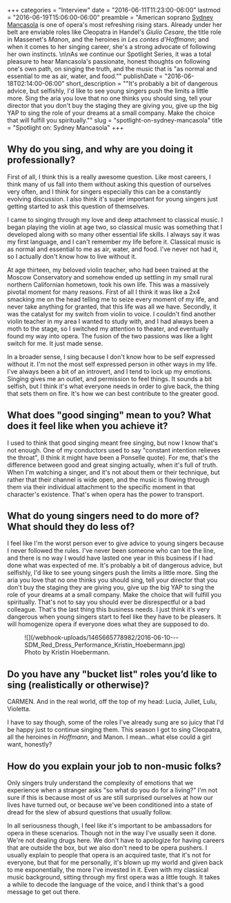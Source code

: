 +++
categories = "Interview"
date = "2016-06-11T11:23:00-06:00"
lastmod = "2016-06-19T15:06:00-06:00"
preamble = "American soprano [Sydney Mancasola](/scene/people/sydney-mancasola/) is one of opera's most refreshing rising stars. Already under her belt are enviable roles like Cleopatra in Handel's *Giulio Cesare*, the title role in Massenet's *Manon*, and the heroines in *Les contes d'Hoffmann*; and when it comes to her singing career, she's a strong advocate of following her own instincts. \n\nAs we continue our Spotlight Series, it was a total pleasure to hear Mancasola's passionate, honest thoughts on following one's own path, on singing the truth, and the music that is \"as normal and essential to me as air, water, and food.\""
publishDate = "2016-06-18T02:14:00-06:00"
short_description = "\"It's probably a bit of dangerous advice, but selfishly, I'd like to see young singers push the limits a little more. Sing the aria you love that no one thinks you should sing, tell your director that you don't buy the staging they are giving you, give up the big YAP to sing the role of your dreams at a small company. Make the choice that will fulfill you spiritually.\""
slug = "spotlight-on-sydney-mancasola"
title = "Spotlight on: Sydney Mancasola"
+++

## Why do you sing, and why are you doing it professionally?

First of all, I think this is a really awesome question. Like most careers, I think many of us fall into them without asking this question of ourselves very often, and I think for singers especially this can be a constantly evolving discussion. I also think it's super important for young singers just getting started to ask this question of themselves.

I came to singing through my love and deep attachment to classical music. I began playing the violin at age two, so classical music was something that I developed along with so many other essential life skills. I always say it was my first language, and I can't remember my life before it. Classical music is as normal and essential to me as air, water, and food. I've never not had it, so I actually don't know how to live without it. 

At age thirteen, my beloved violin teacher, who had been trained at the Moscow Conservatory and somehow ended up settling in my small rural northern Californian hometown, took his own life. This was a massively pivotal moment for many reasons. First of all I think it was like a 2x4 smacking me on the head telling me to seize every moment of my life, and never take anything for granted, that this life was all we have. Secondly, it was the catalyst for my switch from violin to voice. I couldn't find another violin teacher in my area I wanted to study with, and I had always been a moth to the stage, so I switched my attention to theater, and eventually found my way into opera. The fusion of the two passions was like a light switch for me. It just made sense. 

In a broader sense, I sing because I don't know how to be self expressed without it. I'm not the most self expressed person in other ways in my life. I've always been a bit of an introvert, and I tend to lock up my emotions. Singing gives me an outlet, and permission to feel things. It sounds a bit selfish, but I think it's what everyone needs in order to give back, the thing that sets them on fire. It's how we can best contribute to the greater good. 

## What does "good singing" mean to you? What does it feel like when you achieve it?

I used to think that good singing meant free singing, but now I know that's not enough. One of my conductors used to say "constant intention relieves the throat", (I think it might have been a Ponselle quote). For me, that's the difference between good and great singing actually, when it's full of truth. When I'm watching a singer, and it's not about them or their technique, but rather that their channel is wide open, and the music is flowing through them via their individual attachment to the specific moment in that character's existence. That's when opera has the power to transport. 

## What do young singers need to do more of? What should they do less of?

I feel like I'm the worst person ever to give advice to young singers because I never followed the rules. I've never been someone who can toe the line, and there is no way I would have lasted one year in this business if I had done what was expected of me. It's probably a bit of dangerous advice, but selfishly, I'd like to see young singers push the limits a little more. Sing the aria you love that no one thinks you should sing, tell your director that you don't buy the staging they are giving you, give up the big YAP to sing the role of your dreams at a small company. Make the choice that will fulfill you spiritually. That's not to say you should ever be disrespectful or a bad colleague. That's the last thing this business needs. I just think it's very dangerous when young singers start to feel like they have to be pleasers. It will homogenize opera if everyone does what they are supposed to do. 

<figure data-type="image">
![](/webhook-uploads/1465665778982/2016-06-10---SDM_Red_Dress_Performance_Kristin_Hoebermann.jpg)
<figcaption>Photo by Kristin Hoebermann.</figcaption>
</figure>

## Do you have any "bucket list" roles you’d like to sing (realistically or otherwise)?

CARMEN. And in the real world, off the top of my head: Lucia, Juliet, Lulu, Violetta.

I have to say though, some of the roles I've already sung are so juicy that I'd be happy just to continue singing them. This season I got to sing Cleopatra, all the heroines in *Hoffmann*, and Manon. I mean…what else could a girl want, honestly?

## How do you explain your job to non-music folks?

Only singers truly understand the complexity of emotions that we experience when a stranger asks "so what do you do for a living?" I'm not sure if this is because most of us are still surprised ourselves at how our lives have turned out, or because we've been conditioned into a state of dread for the slew of absurd questions that usually follow. 

In all seriousness though, I feel like it's important to be ambassadors for opera in these scenarios. Though not in the way I've usually seen it done. We're not dealing drugs here. We don't have to apologize for having careers that are outside the box, but we also don't need to be opera pushers. I usually explain to people that opera is an acquired taste, that it's not for everyone, but that for me personally, it's blown up my world and given back to me exponentially, the more I've invested in it. Even with my classical music background, sitting through my first opera was a little tough. It takes a while to decode the language of the voice, and I think that's a good message to get out there. 
